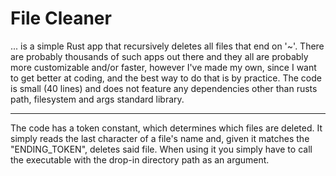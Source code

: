 # File Cleaner
... is a simple Rust app that recursively deletes all files that end on '~'.
There are probably thousands of such apps out there and they all are probably more customizable and/or faster, however I've made my own, since I want to get better at coding, and the best way to do that is by practice.
The code is small (40 lines) and does not feature any dependencies other than rusts path, filesystem and args standard library.
- - -
The code has a token constant, which determines which files are deleted.
It simply reads the last character of a file's name and, given it matches the "ENDING_TOKEN", deletes said file.
When using it you simply have to call the executable with the drop-in directory path as an argument.
